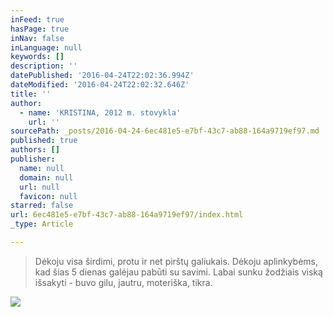 ```yaml
---
inFeed: true
hasPage: true
inNav: false
inLanguage: null
keywords: []
description: ''
datePublished: '2016-04-24T22:02:36.994Z'
dateModified: '2016-04-24T22:02:32.646Z'
title: ''
author:
  - name: 'KRISTINA, 2012 m. stovykla'
    url: ''
sourcePath: _posts/2016-04-24-6ec481e5-e7bf-43c7-ab88-164a9719ef97.md
published: true
authors: []
publisher:
  name: null
  domain: null
  url: null
  favicon: null
starred: false
url: 6ec481e5-e7bf-43c7-ab88-164a9719ef97/index.html
_type: Article

---
```

> Dėkoju visa širdimi, protu ir net pirštų galiukais. Dėkoju aplinkybėms, kad šias 5 dienas galėjau pabūti su savimi. Labai sunku žodžiais viską išsakyti - buvo gilu, jautru, moteriška, tikra.

![](https://s3-us-west-2.amazonaws.com/the-grid-img/p/17236107c2eff8edb227a9ffc2d1184050098998.jpg)